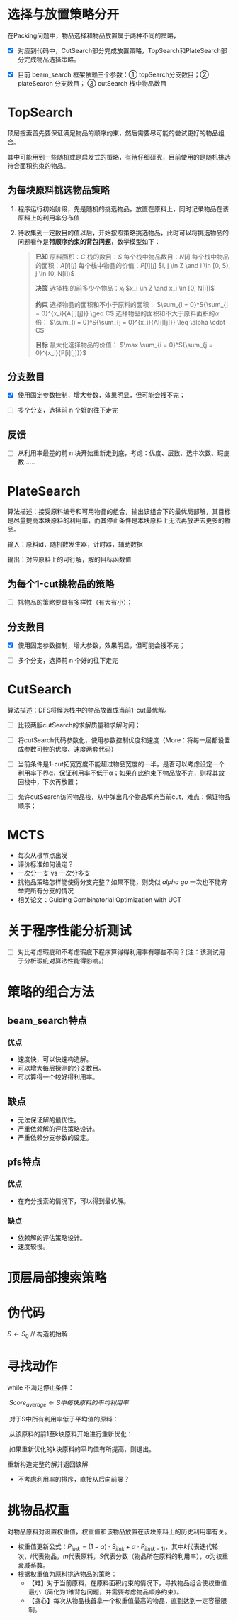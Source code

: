 # 选择与放置策略分开

在Packing问题中，物品选择和物品放置属于两种不同的策略，

- [x] 对应到代码中，CutSearch部分完成放置策略，TopSearch和PlateSearch部分完成物品选择策略。
- [x] 目前 beam_search 框架依赖三个参数：① topSearch分支数目；② plateSearch 分支数目； ③ cutSearch 栈中物品数目



# TopSearch

顶层搜索首先要保证满足物品的顺序约束，然后需要尽可能的尝试更好的物品组合。

其中可能用到一些随机或是启发式的策略，有待仔细研究，目前使用的是随机挑选符合面积约束的物品。



## 为每块原料挑选物品策略

1. 程序运行初始阶段，先是随机的挑选物品，放置在原料上，同时记录物品在该原料上的利用率分布值
2. 待收集到一定数目的值以后，开始按照策略挑选物品，此时可以将挑选物品的问题看作是**带顺序约束的背包问题**，数学模型如下：

    > **已知**
    > 原料面积：$C$
    > 栈的数目：$S$
    > 每个栈中物品数目：$N[i]$
    > 每个栈中物品的面积：$A[i][j]$
    > 每个栈中物品的价值：$P[i][j]$
    > $i, j \in Z \and i \in [0, S), j \in [0, N[i])$
    >
    > **决策**
    > 选择栈i的前多少个物品：$x_i$
    > $x_i \in Z \and x_i \in [0, N[i]]$
    >
    > **约束**
    > 选择物品的面积和不小于原料的面积：
    > $\sum_{i = 0}^S{\sum_{j = 0}^{x_i}{A[i][j]}} \geq C$
    > 选择物品的面积和不大于原料面积的$\alpha$倍：
    > $\sum_{i = 0}^S{\sum_{j = 0}^{x_i}{A[i][j]}} \leq \alpha \cdot C$
    >
    > **目标**
    > 最大化选择物品的价值：
    > $\max \sum_{i = 0}^S{\sum_{j = 0}^{x_i}{P[i][j]}}$



## 分支数目

- [x] 使用固定参数控制，增大参数，效果明显，但可能会搜不完；
- [ ] 多个分支，选择前 n 个好的往下走完



## 反馈

- [ ] 从利用率最差的前 n 块开始重新走到底，考虑：优度、层数、选中次数、瑕疵数……



# PlateSearch

算法描述：接受原料编号和可用物品的组合，输出该组合下的最优局部解，其目标是尽量提高本块原料的利用率，而其停止条件是本块原料上无法再放进去更多的物品。

输入：原料id，随机数发生器，计时器，辅助数据

输出：对应原料上的可行解，解的目标函数值



## 为每个1-cut挑物品的策略

- [ ] 挑物品的策略要具有多样性（有大有小）；



## 分支数目

- [x] 使用固定参数控制，增大参数，效果明显，但可能会搜不完；
- [ ] 多个分支，选择前 n 个好的往下走完



# CutSearch

算法描述：DFS将候选栈中的物品放置成当前1-cut最优解。

- [ ] 比较两版cutSearch的求解质量和求解时间；
- [ ] 将cutSearch代码参数化，使用参数控制优度和速度（More：将每一层都设置成参数可控的优度、速度两套代码）

- [ ] 当前条件是1-cut拓宽宽度不能超过物品宽度的一半，是否可以考虑设定一个利用率下界α，保证利用率不低于α；如果在此约束下物品放不完，则将其放回栈中，下次再放置；

- [ ] 允许cutSearch访问物品栈，从中弹出几个物品填充当前cut，难点：保证物品顺序；



# MCTS 

- 每次从根节点出发
- 评价标准如何设定？
- 一次分一支 vs 一次分多支
- 挑物品策略怎样能使得分支完整？如果不能，则类似 *alpha go* 一次也不能穷举完所有分支的情况
- 相关论文：Guiding Combinatorial Optimization with UCT

# 关于程序性能分析测试

- [ ] 对比考虑瑕疵和不考虑瑕疵下程序算得得利用率有哪些不同？(注：该测试用于分析瑕疵对算法性能得影响。)

# 策略的组合方法

## beam_search特点
### 优点
+ 速度快，可以快速构造解。
+ 可以增大每层探测的分支数目。
+ 可以算得一个较好得利用率。
## 缺点
+ 无法保证解的最优性。
+ 严重依赖解的评估策略设计。
+ 严重依赖分支参数的设定。

## pfs特点
### 优点
+ 在充分搜索的情况下，可以得到最优解。
### 缺点
+ 依赖解的评估策略设计。
+ 速度较慢。

# 顶层局部搜索策略

# 伪代码

$S \leftarrow S_0$ // 构造初始解

# 寻找动作

while  不满足停止条件：

​	$Score_{average} \leftarrow S中每块原料的平均利用率$

​	对于S中所有利用率低于平均值的原料：

​		从该原料的前1至k块原料开始进行重新优化：

​			如果重新优化的k块原料的平均值有所提高，则退出。

重新构造完整的解并返回该解

+ 不考虑利用率的排序，直接从后向前屡？

# 挑物品权重

对物品原料对设置权重值，权重值和该物品放置在该块原料上的历史利用率有关。

+ 权重值更新公式：$P_{imk} = (1- \alpha) \cdot S_{imk} + \alpha \cdot P_{im(k-1)}$，其中$k$代表迭代轮次，$i$代表物品，$m$代表原料，$S$代表分数（物品所在原料的利用率），$\alpha$为权重衰减系数。
+ 根据权重值为原料挑选物品的策略：
  + 【难】对于当前原料，在原料面积约束的情况下，寻找物品组合使权重值最小（简化为1维背包问题，并需要考虑物品顺序约束）。
  + 【贪心】每次从物品栈首拿一个权重值最高的物品，直到达到一定容量限制。

